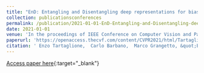 ```yaml
---
title: "EnD: Entangling and Disentangling deep representations for bias correction"
collection: publicationsconferences
permalink: /publication/2021-01-01-EnD-Entangling-and-Disentangling-deep-representations-for-bias-correction
date: 2021-01-01
venue: 'In the proceedings of IEEE Conference on Computer Vision and Pattern Recognition (CVPR), 2021'
paperurl: 'https://openaccess.thecvf.com/content/CVPR2021/html/Tartaglione_EnD_Entangling_and_Disentangling_Deep_Representations_for_Bias_Correction_CVPR_2021_paper.html'
citation: ' Enzo Tartaglione,  Carlo Barbano,  Marco Grangetto, &quot;EnD: Entangling and Disentangling deep representations for bias correction.&quot; In the proceedings of IEEE Conference on Computer Vision and Pattern Recognition (CVPR), 2021, 2021.'
---
```

[Access paper here](https://openaccess.thecvf.com/content/CVPR2021/html/Tartaglione_EnD_Entangling_and_Disentangling_Deep_Representations_for_Bias_Correction_CVPR_2021_paper.html){:target="_blank"}
